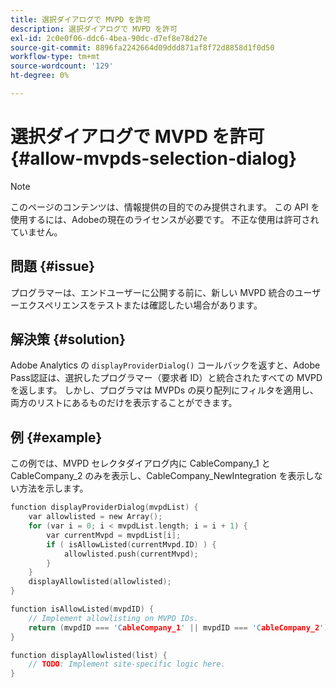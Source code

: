 ```yaml
---
title: 選択ダイアログで MVPD を許可
description: 選択ダイアログで MVPD を許可
exl-id: 2c0e0f06-ddc6-4bea-90dc-d7ef8e78d27e
source-git-commit: 8896fa2242664d09ddd871af8f72d8858d1f0d50
workflow-type: tm+mt
source-wordcount: '129'
ht-degree: 0%

---
```


# 選択ダイアログで MVPD を許可 {#allow-mvpds-selection-dialog}

>[!NOTE]
>
>このページのコンテンツは、情報提供の目的でのみ提供されます。 この API を使用するには、Adobeの現在のライセンスが必要です。 不正な使用は許可されていません。

## 問題 {#issue}

プログラマーは、エンドユーザーに公開する前に、新しい MVPD 統合のユーザーエクスペリエンスをテストまたは確認したい場合があります。

## 解決策 {#solution}

Adobe Analytics の `displayProviderDialog()` コールバックを返すと、Adobe Pass認証は、選択したプログラマー（要求者 ID）と統合されたすべての MVPD を返します。 しかし、プログラマは MVPDs の戻り配列にフィルタを適用し、両方のリストにあるものだけを表示することができます。

## 例 {#example}

この例では、MVPD セレクタダイアログ内に CableCompany_1 と CableCompany_2 のみを表示し、CableCompany_NewIntegration を表示しない方法を示します。

```C
function displayProviderDialog(mvpdList) {
    var allowlisted = new Array();
    for (var i = 0; i < mvpdList.length; i = i + 1) {
        var currentMvpd = mvpdList[i];
        if ( isAllowListed(currentMvpd.ID) ) {
            allowlisted.push(currentMvpd);
        }
    }
    displayAllowlisted(allowlisted);
}

function isAllowListed(mvpdID) {
    // Implement allowlisting on MVPD IDs.
    return (mvpdID === 'CableCompany_1' || mvpdID === 'CableCompany_2');
}

function displayAllowlisted(list) {
    // TODO: Implement site-specific logic here.
}
```

<!--
**Related Information**
* [Prevent MVPDs from appearing in the Selection Dialog](/help/authentication/prevent-mvpd-selectn-dialog.md)
* **Code Samples**
* [Programmer integration guide](/help/authentication/programmer-integration-guide-overview.md)
-->
